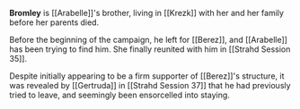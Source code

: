 **Bromley** is [[Arabelle]]'s brother, living in [[Krezk]] with her and her family before her parents died.

Before the beginning of the campaign, he left for [[Berez]], and [[Arabelle]] has been trying to find him. She finally reunited with him in [[Strahd Session 35]].

Despite initially appearing to be a firm supporter of [[Berez]]'s structure, it was revealed by [[Gertruda]] in [[Strahd Session 37]] that he had previously tried to leave, and seemingly been ensorcelled into staying.